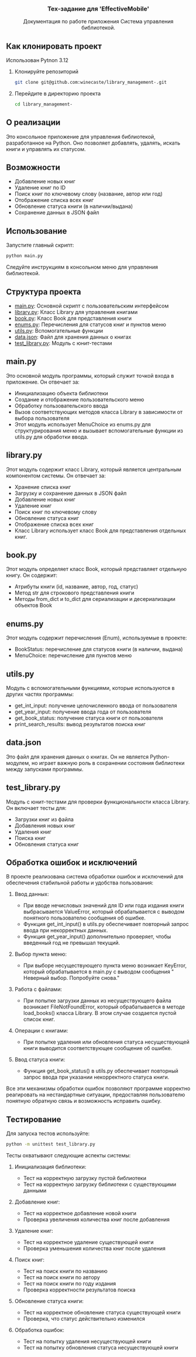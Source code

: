 <h3 align="center">Тех-задание для 'EffectiveMobile'</h3>
<div align="center">
  <p align="center">
    Документация по работе приложения Cистема управления библиотекой.
    <br />
</div>

## Как клонировать проект

Использован Pytnon 3.12

1. Клонируйте репозиторий
   ```sh
   git clone git@github.com:winecaste/library_management-.git
   ```
2. Перейдите в директорию проекта
   ```sh
   cd library_management-
   ```

## О реализации

Это консольное приложение для управления библиотекой, разработанное на Python. Оно позволяет добавлять, удалять, искать
книги и управлять их статусом.

## Возможности

- Добавление новых книг
- Удаление книг по ID
- Поиск книг по ключевому слову (название, автор или год)
- Отображение списка всех книг
- Обновление статуса книги (в наличии/выдана)
- Сохранение данных в JSON файл

## Использование

Запустите главный скрипт:

```sh
python main.py 
```

Следуйте инструкциям в консольном меню для управления библиотекой.

## Структура проекта

- <a href="#main">main.py</a>: Основной скрипт с пользовательским интерфейсом
- <a href="#library">library.py</a>: Класс Library для управления книгами
- <a href="#book">book.py</a>: Класс Book для представления книги
- <a href="#enums">enums.py</a>: Перечисления для статусов книг и пунктов меню
- <a href="#utils">utils.py</a>: Вспомогательные функции
- <a href="#data">data.json</a>: Файл для хранения данных о книгах
- <a href="#test_library">test_library.py</a>: Модуль с юнит-тестами

## <span id="main">main.py</span>

Это основной модуль программы, который служит точкой входа в приложение. Он отвечает за:

- Инициализацию объекта библиотеки
- Создание и отображение пользовательского меню
- Обработку пользовательского ввода
- Вызов соответствующих методов класса Library в зависимости от выбора пользователя
- Этот модуль использует MenuChoice из enums.py для структурирования меню и вызывает вспомогательные функции из utils.py
  для обработки ввода.

## <span id="library">library.py</span>

Этот модуль содержит класс Library, который является центральным компонентом системы. Он отвечает за:

- Хранение списка книг
- Загрузку и сохранение данных в JSON файл
- Добавление новых книг
- Удаление книг
- Поиск книг по ключевому слову
- Обновление статуса книг
- Отображение списка всех книг
- Класс Library использует класс Book для представления отдельных книг.

## <span id="book">book.py</span>

Этот модуль определяет класс Book, который представляет отдельную книгу. Он содержит:

- Атрибуты книги (id, название, автор, год, статус)
- Метод str для строкового представления книги
- Методы from_dict и to_dict для сериализации и десериализации объектов Book

## <span id="enums">enums.py</span>

Этот модуль содержит перечисления (Enum), используемые в проекте:

- BookStatus: перечисление для статусов книги (в наличии, выдана)
- MenuChoice: перечисление для пунктов меню

## <span id="utils">utils.py</span>

Модуль с вспомогательными функциями, которые используются в других частях программы:

- get_int_input: получение целочисленного ввода от пользователя
- get_year_input: получение ввода года от пользователя
- get_book_status: получение статуса книги от пользователя
- print_search_results: вывод результатов поиска книг

## <span id="data.json">data.json</span>

Это файл для хранения данных о книгах. Он не является Python-модулем, но играет важную роль в сохранении состояния
библиотеки между запусками программы.

## <span id="test_library">test_library.py</span>

Модуль с юнит-тестами для проверки функциональности класса Library. Он включает тесты для:

- Загрузки книг из файла
- Добавления новых книг
- Удаления книг
- Поиска книг
- Обновления статуса книг

## Обработка ошибок и исключений

В проекте реализована система обработки ошибок и исключений для обеспечения стабильной работы и удобства пользования:

1. Ввод данных:
    - При вводе нечисловых значений для ID или года издания книги выбрасывается ValueError, который обрабатывается с
      выводом понятного пользователю сообщения об ошибке.
    - Функция get_int_input() в utils.py обеспечивает повторный запрос ввода при некорректных данных.
    - Функция get_year_input() дополнительно проверяет, чтобы введенный год не превышал текущий.

2. Выбор пункта меню:
    - При выборе несуществующего пункта меню возникает KeyError, который обрабатывается в main.py с выводом сообщения "
      Неверный выбор. Попробуйте снова."

3. Работа с файлами:
    - При попытке загрузки данных из несуществующего файла возникает FileNotFoundError, который обрабатывается в методе
      load_books() класса Library. В этом случае создается пустой список книг.

4. Операции с книгами:
    - При попытке удаления или обновления статуса несуществующей книги выводится соответствующее сообщение об ошибке.

5. Ввод статуса книги:
    - Функция get_book_status() в utils.py обеспечивает повторный запрос ввода при указании некорректного статуса книги.

Все эти механизмы обработки ошибок позволяют программе корректно реагировать на нестандартные ситуации, предоставляя
пользователю понятную обратную связь и возможность исправить ошибку.

## Тестирование

Для запуска тестов используйте:

```sh
python -m unittest test_library.py
```

Тесты охватывают следующие аспекты системы:

1. Инициализация библиотеки:
    - Тест на корректную загрузку пустой библиотеки
    - Тест на корректную загрузку библиотеки с существующими данными

2. Добавление книг:
    - Тест на корректное добавление новой книги
    - Проверка увеличения количества книг после добавления

3. Удаление книг:
    - Тест на корректное удаление существующей книги
    - Проверка уменьшения количества книг после удаления

4. Поиск книг:
    - Тест на поиск книги по названию
    - Тест на поиск книги по автору
    - Тест на поиск книги по году издания
    - Проверка корректности результатов поиска

5. Обновление статуса книги:
    - Тест на корректное обновление статуса существующей книги
    - Проверка, что статус действительно изменился

6. Обработка ошибок:
    - Тест на попытку удаления несуществующей книги
    - Тест на попытку обновления статуса несуществующей книги
